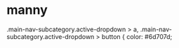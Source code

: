 # manny
.main-nav-subcategory.active-dropdown > a, 
.main-nav-subcategory.active-dropdown > button 
  { color: #6d707d;
